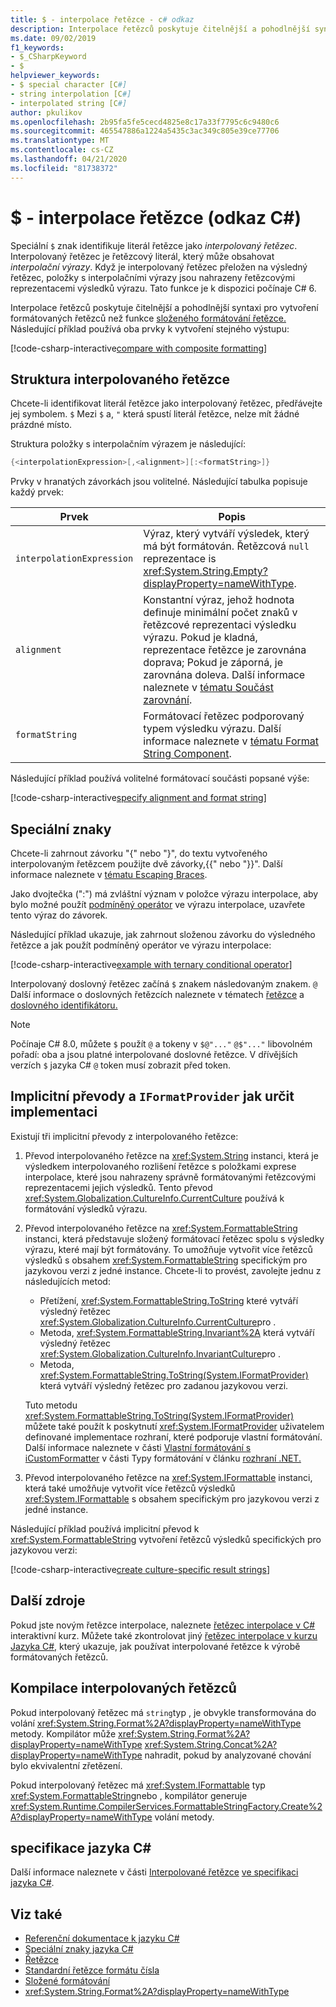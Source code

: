 ```yaml
---
title: $ - interpolace řetězce - c# odkaz
description: Interpolace řetězců poskytuje čitelnější a pohodlnější syntaxi pro formátování výstupu řetězce než tradiční složené formátování řetězců.
ms.date: 09/02/2019
f1_keywords:
- $_CSharpKeyword
- $
helpviewer_keywords:
- $ special character [C#]
- string interpolation [C#]
- interpolated string [C#]
author: pkulikov
ms.openlocfilehash: 2b95fa5fe5cecd4825e8c17a33f7795c6c9480c6
ms.sourcegitcommit: 465547886a1224a5435c3ac349c805e39ce77706
ms.translationtype: MT
ms.contentlocale: cs-CZ
ms.lasthandoff: 04/21/2020
ms.locfileid: "81738372"
---
```

# <a name="---string-interpolation-c-reference"></a>$ - interpolace řetězce (odkaz C#)

Speciální `$` znak identifikuje literál řetězce jako *interpolovaný řetězec*. Interpolovaný řetězec je řetězcový literál, který může obsahovat *interpolační výrazy*. Když je interpolovaný řetězec přeložen na výsledný řetězec, položky s interpolačními výrazy jsou nahrazeny řetězcovými reprezentacemi výsledků výrazu. Tato funkce je k dispozici počínaje C# 6.

Interpolace řetězců poskytuje čitelnější a pohodlnější syntaxi pro vytvoření formátovaných řetězců než funkce [složeného formátování řetězce.](../../../standard/base-types/composite-formatting.md) Následující příklad používá oba prvky k vytvoření stejného výstupu:

[!code-csharp-interactive[compare with composite formatting](~/samples/snippets/csharp/language-reference/tokens/string-interpolation.cs#1)]

## <a name="structure-of-an-interpolated-string"></a>Struktura interpolovaného řetězce

Chcete-li identifikovat literál řetězce jako interpolovaný řetězec, předřávejte jej symbolem. `$` Mezi `$` a, `"` která spustí literál řetězce, nelze mít žádné prázdné místo.

Struktura položky s interpolačním výrazem je následující:

```csharp
{<interpolationExpression>[,<alignment>][:<formatString>]}
```

Prvky v hranatých závorkách jsou volitelné. Následující tabulka popisuje každý prvek:

|Prvek|Popis|
|-------------|-----------------|
|`interpolationExpression`|Výraz, který vytváří výsledek, který má být formátován. Řetězcová `null` reprezentace is <xref:System.String.Empty?displayProperty=nameWithType>.|
|`alignment`|Konstantní výraz, jehož hodnota definuje minimální počet znaků v řetězcové reprezentaci výsledku výrazu. Pokud je kladná, reprezentace řetězce je zarovnána doprava; Pokud je záporná, je zarovnána doleva. Další informace naleznete v [tématu Součást zarovnání](../../../standard/base-types/composite-formatting.md#alignment-component).|
|`formatString`|Formátovací řetězec podporovaný typem výsledku výrazu. Další informace naleznete v [tématu Format String Component](../../../standard/base-types/composite-formatting.md#format-string-component).|

Následující příklad používá volitelné formátovací součásti popsané výše:

[!code-csharp-interactive[specify alignment and format string](~/samples/snippets/csharp/language-reference/tokens/string-interpolation.cs#2)]

## <a name="special-characters"></a>Speciální znaky

Chcete-li zahrnout závorku "{" nebo "}", do textu vytvořeného interpolovaným řetězcem použijte dvě závorky,{{" nebo "}}". Další informace naleznete v [tématu Escaping Braces](../../../standard/base-types/composite-formatting.md#escaping-braces).

Jako dvojtečka (":") má zvláštní význam v položce výrazu interpolace, aby bylo možné použít [podmíněný operátor](../operators/conditional-operator.md) ve výrazu interpolace, uzavřete tento výraz do závorek.

Následující příklad ukazuje, jak zahrnout složenou závorku do výsledného řetězce a jak použít podmíněný operátor ve výrazu interpolace:

[!code-csharp-interactive[example with ternary conditional operator](~/samples/snippets/csharp/language-reference/tokens/string-interpolation.cs#3)]

Interpolovaný doslovný řetězec začíná `$` znakem následovaným znakem. `@` Další informace o doslovných řetězcích naleznete v tématech [řetězce](../builtin-types/reference-types.md) a [doslovného identifikátoru.](verbatim.md)

> [!NOTE]
> Počínaje C# 8.0, můžete `$` použít `@` a tokeny v `$@"..."` `@$"..."` libovolném pořadí: oba a jsou platné interpolované doslovné řetězce. V dřívějších verzích `$` jazyka C# `@` token musí zobrazit před token.

## <a name="implicit-conversions-and-how-to-specify-iformatprovider-implementation"></a>Implicitní převody a `IFormatProvider` jak určit implementaci

Existují tři implicitní převody z interpolovaného řetězce:

1. Převod interpolovaného řetězce na <xref:System.String> instanci, která je výsledkem interpolovaného rozlišení řetězce s položkami exprese interpolace, které jsou nahrazeny správně formátovanými řetězcovými reprezentacemi jejich výsledků. Tento převod <xref:System.Globalization.CultureInfo.CurrentCulture> používá k formátování výsledků výrazu.

1. Převod interpolovaného řetězce na <xref:System.FormattableString> instanci, která představuje složený formátovací řetězec spolu s výsledky výrazu, které mají být formátovány. To umožňuje vytvořit více řetězců výsledků s obsahem <xref:System.FormattableString> specifickým pro jazykovou verzi z jedné instance. Chcete-li to provést, zavolejte jednu z následujících metod:

      - Přetížení, <xref:System.FormattableString.ToString> které vytváří výsledný řetězec <xref:System.Globalization.CultureInfo.CurrentCulture>pro .
      - Metoda, <xref:System.FormattableString.Invariant%2A> která vytváří výsledný řetězec <xref:System.Globalization.CultureInfo.InvariantCulture>pro .
      - Metoda, <xref:System.FormattableString.ToString(System.IFormatProvider)> která vytváří výsledný řetězec pro zadanou jazykovou verzi.

    Tuto metodu <xref:System.FormattableString.ToString(System.IFormatProvider)> můžete také použít k poskytnutí <xref:System.IFormatProvider> uživatelem definované implementace rozhraní, které podporuje vlastní formátování. Další informace naleznete v části [Vlastní formátování s iCustomFormatter](../../../standard/base-types/formatting-types.md#custom-formatting-with-icustomformatter) v části Typy formátování v článku [rozhraní .NET.](../../../standard/base-types/formatting-types.md)

1. Převod interpolovaného řetězce na <xref:System.IFormattable> instanci, která také umožňuje vytvořit více řetězců výsledků <xref:System.IFormattable> s obsahem specifickým pro jazykovou verzi z jedné instance.

Následující příklad používá implicitní převod k <xref:System.FormattableString> vytvoření řetězců výsledků specifických pro jazykovou verzi:

[!code-csharp-interactive[create culture-specific result strings](~/samples/snippets/csharp/language-reference/tokens/string-interpolation.cs#4)]

## <a name="additional-resources"></a>Další zdroje

Pokud jste novým řetězce interpolace, naleznete [řetězec interpolace v C#](../../tutorials/exploration/interpolated-strings.yml) interaktivní kurz. Můžete také zkontrolovat jiný [řetězec interpolace v kurzu Jazyka C#,](../../tutorials/string-interpolation.md) který ukazuje, jak používat interpolované řetězce k výrobě formátovaných řetězců.

## <a name="compilation-of-interpolated-strings"></a>Kompilace interpolovaných řetězců

Pokud interpolovaný řetězec má `string`typ , je obvykle transformována do volání <xref:System.String.Format%2A?displayProperty=nameWithType> metody. Kompilátor může <xref:System.String.Format%2A?displayProperty=nameWithType> <xref:System.String.Concat%2A?displayProperty=nameWithType> nahradit, pokud by analyzované chování bylo ekvivalentní zřetězení.

Pokud interpolovaný řetězec má <xref:System.IFormattable> typ <xref:System.FormattableString>nebo , kompilátor generuje <xref:System.Runtime.CompilerServices.FormattableStringFactory.Create%2A?displayProperty=nameWithType> volání metody.

## <a name="c-language-specification"></a>specifikace jazyka C#

Další informace naleznete v části [Interpolované řetězce](~/_csharplang/spec/expressions.md#interpolated-strings) [ve specifikaci jazyka C#](~/_csharplang/spec/introduction.md).

## <a name="see-also"></a>Viz také

- [Referenční dokumentace k jazyku C#](../index.md)
- [Speciální znaky jazyka C#](index.md)
- [Řetězce](../../programming-guide/strings/index.md)
- [Standardní řetězce formátu čísla](../../../standard/base-types/standard-numeric-format-strings.md)
- [Složené formátování](../../../standard/base-types/composite-formatting.md)
- <xref:System.String.Format%2A?displayProperty=nameWithType>
